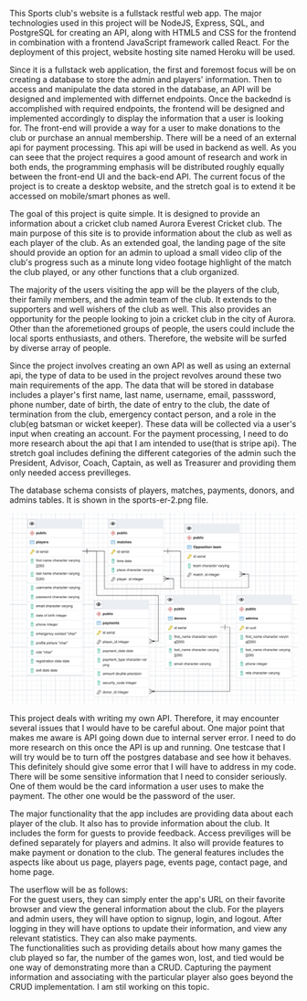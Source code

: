 
This Sports club's website is a fullstack restful web app. The major technologies used in this project will be NodeJS, Express, SQL, and PostgreSQL for creating an API, along with HTML5 and CSS for the frontend in combination with a frontend JavaScript framework called React. For the deployment of this project, website hosting site named Heroku will be used. <br>

Since it is a fullstack web application, the first and foremost focus will be on creating a database to store the admin and players' information. Then to access and manipulate the data stored in the database, an API will be designed and implemented with differnet endpoints. Once the backednd is accomplished with required endpoints, the frontend will be designed and implemented accordingly to display the information that a user is looking for. The front-end will provide a way for a user to make donations to the club or purchase an annual membership. There will be a need of an external api for payment processing. This api will be used in backend as well. As you can seee that the project requires a good amount of research and work in both ends, the programming emphasis will be distributed roughly equally between the front-end UI and the back-end API. 
The current focus of the project is to create a desktop website, and the stretch goal is to extend it be accessed on mobile/smart phones as well. <br>

The goal of this project is quite simple. It is designed to provide an information about a cricket club named Aurora Everest Cricket club. The main purpose of this site is to provide information about the club as well as each player of the club. As an extended goal, the landing page of the site should provide an option for an admin to upload a small video clip of the club's progress such as a minute long video footage highlight of the match the club played, or any other functions that a club organized. <br>

The majority of the users visiting the app will be the players of the club, their family members, and the admin team of the club. It extends to the supporters and well wishers of the club as well. This also provides an opportunity for the people looking to join a cricket club in the city of Aurora. Other than the aforemetioned groups of people, the users could include the local sports enthusiasts, and others. Therefore, the website will be surfed by diverse array of people. <br>

Since the project involves creating an own API as well as using an external api, the type of data to be used in the project revolves around these two main requirements of the app. The data that will be stored in database includes a player's first name, last name, username, email, passsword, phone number, date of birth, the date of entry to the club, the date of termination from the club, emergency contact person, and a role in the club(eg batsman or wicket keeper). These data will be collected via a user's input when creating an account. For the payment processing, I need to do more research about the api that I am intended to use(that is stripe api). The stretch goal includes defining the different categories of the admin such the President, Advisor, Coach, Captain, as well as Treasurer and providing them only needed access previlleges. 

The database schema consists of players, matches, payments, donors, and admins tables. It is shown in the sports-er-2.png file. 
<br>

![](er-diagrams/sports-er-2.png)
<br>

This project deals with writing my own API. Therefore, it may encounter several issues that I would have to be careful about. One major point that makes me aware is API going down due to internal server error. I need to do more research on this once the API is up and running. One testcase that I will try would be to turn off the postgres database and see how it behaves. This definitely should give some error that I will have to address in my code. There will be some sensitive information that I need to consider seriously. One of them would be the card information a user uses to make the payment. The other one would be the password of the user.
<br>

The major functionality that the app includes are providing data about each player of the club. It also has to provide information about the club. It includes the form for guests to provide feedback. Access previliges will be defined separately for players and admins. It also will provide features to make payment or donation to the club. The general features includes the aspects like about us page, players page, events page, contact page, and home page.
<br>

The userflow will be as follows:<br>
For the guest users, they can simply enter the app's URL on their favorite browser and view the general information about the club. For the players and admin users, they will have option to signup, login, and logout. After logging in they will have options to update their information, and view any relevant statistics. They can also make payments.
<br>
The functionalities such as providing details about how many games the club played so far, the number of the games won, lost, and tied would be one way of demonstrating more than a CRUD. Capturing the payment information and associating with the particular player also goes beyond the CRUD implementation. I am stil working on this topic.
